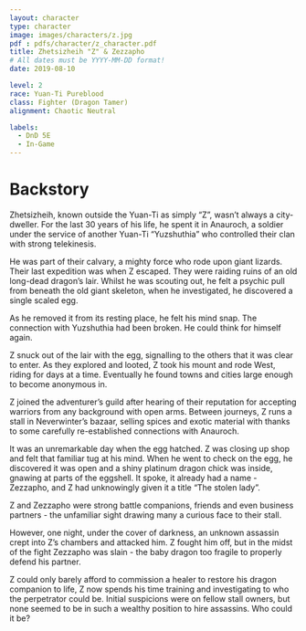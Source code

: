 ```yaml
---
layout: character
type: character
image: images/characters/z.jpg
pdf : pdfs/character/z_character.pdf
title: Zhetsizheih "Z" & Zezzapho
# All dates must be YYYY-MM-DD format!
date: 2019-08-10

level: 2
race: Yuan-Ti Pureblood
class: Fighter (Dragon Tamer)
alignment: Chaotic Neutral

labels:
  - DnD 5E
  - In-Game
---
```


# Backstory
Zhetsizheih, known outside the Yuan-Ti as simply “Z”, wasn’t always a city-dweller. For the last 30 years of his life, he spent it in Anauroch, a soldier under the service of another Yuan-Ti  “Yuzshuthia” who controlled their clan with strong telekinesis.


He was part of their calvary, a mighty force who rode upon giant lizards. Their last expedition was when Z escaped. They were raiding ruins of an old long-dead dragon’s lair. Whilst he was scouting out, he felt a psychic pull from beneath the old giant skeleton, when he investigated, he discovered a single scaled egg.

As he removed it from its resting place, he felt his mind snap. The connection with Yuzshuthia had been broken. He could think for himself again.

Z snuck out of the lair with the egg, signalling to the others that it was clear to enter. As they explored and looted, Z took his mount and rode West, riding for days at a time. Eventually he found towns and cities large enough to become anonymous in. 

Z joined the adventurer’s guild after hearing of their reputation for accepting warriors from any background with open arms. Between journeys, Z runs a stall in Neverwinter’s bazaar, selling spices and exotic material with thanks to some carefully re-established connections with Anauroch. 

It was an unremarkable day when the egg hatched. Z was closing up shop and felt that familiar tug at his mind. When he went to check on the egg, he discovered it was open and a shiny platinum dragon chick was inside, gnawing at parts of the eggshell. It spoke, it already had a name - Zezzapho, and Z had unknowingly given it a title “The stolen lady”.

Z and Zezzapho were strong battle companions, friends and even business partners - the unfamiliar sight drawing many a curious face to their stall.

However, one night, under the cover of darkness, an unknown assassin crept into Z’s chambers and attacked him. Z fought him off, but in the midst of the fight Zezzapho was slain - the baby dragon too fragile to properly defend his partner. 

Z could only barely afford to commission a healer to restore his dragon companion to life, Z now spends his time training and investigating to who the perpetrator could be. Initial suspicions were on fellow stall owners, but none seemed to be in such a wealthy position to hire assassins. Who could it be?
